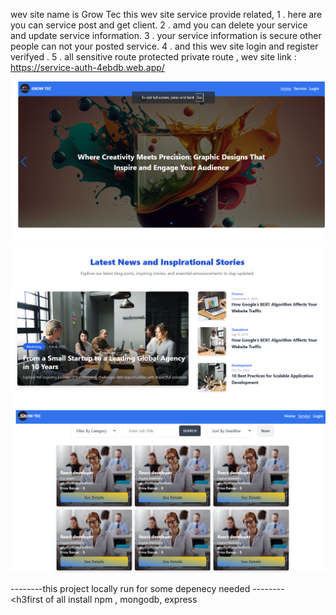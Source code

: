
wev site name is Grow Tec this wev site service provide related,
1 . here are you can service post and get client.
2 . amd you can delete your service and update service information.
3 . your service information is secure other people  can not your posted service.
4 . and this wev site login and register verifyed .
5 . all sensitive route protected private route ,
wev site link : https://service-auth-4ebdb.web.app/


![image alt](https://github.com/ActiveShayun/service-provider-clients/blob/618728cfd238727835cbb76a33c353b05251b583/Screenshot%202025-02-05%20185350.png)
![image alt](https://github.com/ActiveShayun/service-provider-clients/blob/7da5c18f0c156c4dfdd99e3a6c95f19df831cbde/Screenshot%202025-02-05%20185417.png)
![image alt](https://github.com/ActiveShayun/service-provider-clients/blob/4d7f5b9ac158615aa5b89b930cb7bc0b93626116/Screenshot%202025-02-05%20185446.png) <br/>

--------this project locally run for some depenecy needed -------- <br/>
<h3first of all install npm , mongodb, express<h3/> <br/>



